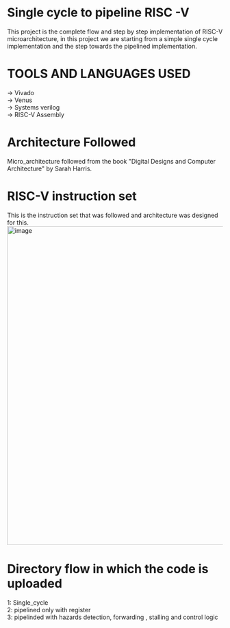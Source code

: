 # Single cycle to pipeline RISC -V
This project is the complete flow and step by step implementation of RISC-V microarchitecture, in this project we are starting from a simple single cycle implementation and the step towards the pipelined implementation.

# TOOLS AND LANGUAGES USED
-> Vivado\
-> Venus\
-> Systems verilog\
-> RISC-V Assembly

# Architecture Followed
Micro_architecture followed from the book "Digital Designs and Computer Architecture" by Sarah Harris. 

# RISC-V instruction set
This is the instruction set that was followed and architecture was designed for this.
<img width="627" height="745" alt="image" src="https://github.com/user-attachments/assets/30f41bd7-de7c-4e30-80a2-7773b8166671" />


# Directory flow in which the code is uploaded
1: Single_cycle\
2: pipelined only with register\
3: pipelinded with hazards detection, forwarding , stalling and control logic

